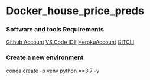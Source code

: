 # Docker_house_price_preds
### Software and tools Requirements
[Github Account](https://github.com)
[VS Code IDE](https://code.visualstudio.com)
[HerokuAccount](https://heroku.com)
[GITCLI](https://https://git-scm.com/book/en/v2/Getting-Started-The-Command-Line)
### Create a new environment
conda create -p venv python ==3.7 -y